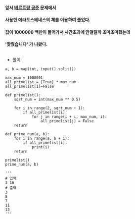#### 앞서 [베르트랑 공준] 문제에서
#### 사용한 에라토스테네스의 체를 이용하여 풀었다.
#### 값이 1000000 백만이 들어가서 시간초과에 안걸릴까 조마조마했는데
#### '맞췄습니다' 가 나왔다.  

##
* 풀이  
```
a, b = map(int, input().split())

max_num = 1000001
all_primelist = [True] * max_num
all_primelist[1]=False

def primelist():
    sqrt_num = int(max_num ** 0.5)

    for i in range(2, sqrt_num + 1):
        if all_primelist[i]:
            for j in range(i + i, max_num, i):
                all_primelist[j] = False
    return

def prime_num(a, b):
    for i in range(a, b + 1):
        if all_primelist[i]:
            print(i)
    return

primelist()
prime_num(a, b)

'''
# 입력
3 16
# 출력
3
5
7
11
13
'''

```

[베르트랑 공준]: https://github.com/peses0326/TIL/blob/main/%EB%B0%B1%EC%A4%80%EB%AC%B8%EC%A0%9C/12_%EB%B2%A0%EB%A5%B4%ED%8A%B8%EB%9E%91%20%EA%B3%B5%EC%A4%80_4948.py.md
